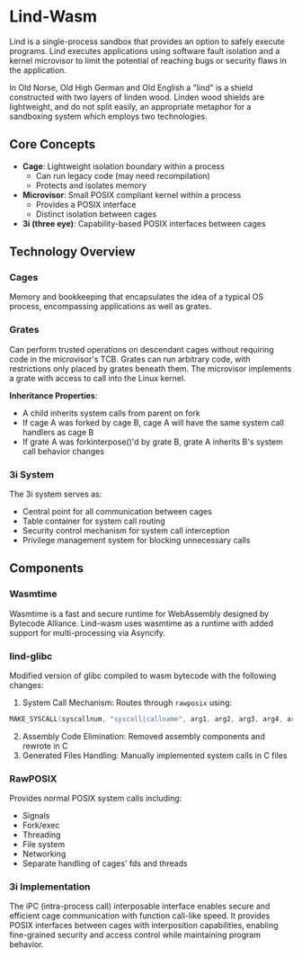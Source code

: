 # Lind-Wasm

Lind is a single-process sandbox that provides an option to safely execute programs. Lind executes applications using software fault isolation and a kernel microvisor to limit the potential of reaching bugs or security flaws in the application.

In Old Norse, Old High German and Old English a "lind" is a shield constructed with two layers of linden wood. Linden wood shields are lightweight, and do not split easily, an appropriate metaphor for a sandboxing system which employs two technologies.

## Core Concepts

- **Cage**: Lightweight isolation boundary within a process
  - Can run legacy code (may need recompilation)
  - Protects and isolates memory
- **Microvisor**: Small POSIX compliant kernel within a process
  - Provides a POSIX interface
  - Distinct isolation between cages
- **3i (three eye)**: Capability-based POSIX interfaces between cages

## Technology Overview

### Cages
Memory and bookkeeping that encapsulates the idea of a typical OS process, encompassing applications as well as grates.

### Grates
Can perform trusted operations on descendant cages without requiring code in the microvisor's TCB. Grates can run arbitrary code, with restrictions only placed by grates beneath them. The microvisor implements a grate with access to call into the Linux kernel.

**Inheritance Properties**:
- A child inherits system calls from parent on fork
- If cage A was forked by cage B, cage A will have the same system call handlers as cage B
- If grate A was forkinterpose()'d by grate B, grate A inherits B's system call behavior changes

### 3i System
The 3i system serves as:
- Central point for all communication between cages
- Table container for system call routing
- Security control mechanism for system call interception
- Privilege management system for blocking unnecessary calls

## Components

### Wasmtime
Wasmtime is a fast and secure runtime for WebAssembly designed by Bytecode Alliance. Lind-wasm uses wasmtime as a runtime with added support for multi-processing via Asyncify.

### lind-glibc
Modified version of glibc compiled to wasm bytecode with the following changes:

1. System Call Mechanism: Routes through `rawposix` using:
```c
MAKE_SYSCALL(syscallnum, "syscall|callname", arg1, arg2, arg3, arg4, arg5, arg6)
```

2. Assembly Code Elimination: Removed assembly components and rewrote in C
3. Generated Files Handling: Manually implemented system calls in C files

### RawPOSIX
Provides normal POSIX system calls including:
- Signals
- Fork/exec
- Threading
- File system
- Networking
- Separate handling of cages' fds and threads

### 3i Implementation
The iPC (intra-process call) interposable interface enables secure and efficient cage communication with function call-like speed. It provides POSIX interfaces between cages with interposition capabilities, enabling fine-grained security and access control while maintaining program behavior.

